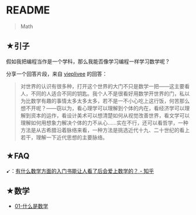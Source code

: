 # README

> Math

## ★引子

假如我把编程当作是一个学科，那么我能否像学习编程一样学习数学呢？

分享一个回答片段，来自 [vieplivee](https://www.zhihu.com/question/20622151/answer/15664772) 的回答：

> 对世界的认识有很多种，打开这个世界的大门不只是数学一把——这主要看人，不同的人适合不同的钥匙。我个人不是很看好用数学开世界的门，私以为比数学有趣的事情太多太多太多，若不是一不小心吃上这行饭，何苦那么想不开呢？——窃以为，看心理学可以理解到个体的内在，看经济学可以理解到资本的运作，看设计美术可以想清楚如何从视觉改善世界，看文学可以理解如何用想象力解决个体的力不从心……实在不行，还可以看哲学，一种方法是从古希腊沿着脉络来看，一种方法是挑选近代十九、二十世纪的看上若干，理解一下近代思想的主要脉络。

## ★FAQ

➹：[有什么数学方面的入门书能让人看了后会爱上数学的？ - 知乎](https://www.zhihu.com/question/20622151)

## ★数学

- [01-什么是数学](./01/README.md)





